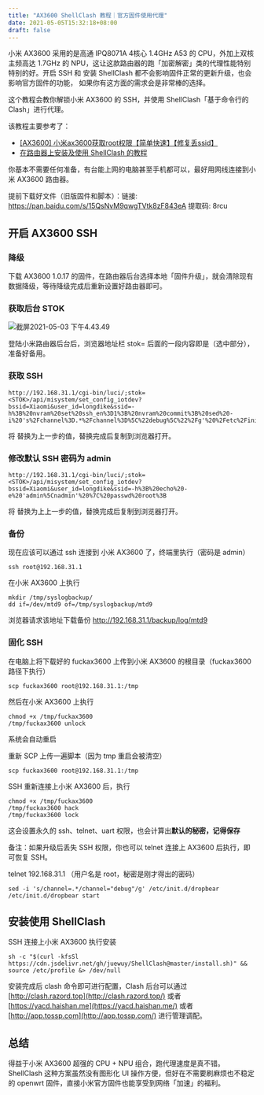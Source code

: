 ```yaml
---
title: "AX3600 ShellClash 教程｜官方固件使用代理"
date: 2021-05-05T15:32:18+08:00
draft: false
---
```


小米 AX3600 采用的是高通 IPQ8071A 4核心 1.4GHz A53 的 CPU，外加上双核主频高达 1.7GHz 的 NPU，这让这款路由器的跑「加密解密」类的代理性能特别特别的好。开启 SSH 和 安装 ShellClash 都不会影响固件正常的更新升级，也会影响官方固件的功能， 如果你有这方面的需求会是非常棒的选择。<!--more-->

这个教程会教你解锁小米 AX3600 的 SSH，并使用 ShellClash「基于命令行的 Clash」进行代理。

该教程主要参考了：

* [[AX3600] 小米ax3600获取root权限【简单快速】【修复丢ssid】](https://www.right.com.cn/forum/thread-4046020-1-1.html)
* [在路由器上安装及使用 ShellClash 的教程](https://juewuy.github.io/post/clash-for-miwifi-an-zhuang-ji-shi-yong-jiao-cheng/)

你基本不需要任何准备，有台能上网的电脑甚至手机都可以，最好用网线连接到小米 AX3600 路由器。

提前下载好文件（旧版固件和脚本）：链接: https://pan.baidu.com/s/15QsNvM9qwgTVtk8zF843eA 提取码: 8rcu

## 开启 AX3600 SSH

### 降级

下载 AX3600 1.0.17 的固件，在路由器后台选择本地「固件升级」，就会清除现有数据降级，等待降级完成后重新设置好路由器即可。

### 获取后台 STOK

![截屏2021-05-03 下午4.43.49](https://oss.qust.me/img/%E6%88%AA%E5%B1%8F2021-05-03%20%E4%B8%8B%E5%8D%884.43.49.jpg)

登陆小米路由器后台后，浏览器地址栏 stok= 后面的一段内容即是（选中部分），准备好备用。



### 获取 SSH

```
http://192.168.31.1/cgi-bin/luci/;stok=<STOK>/api/misystem/set_config_iotdev?bssid=Xiaomi&user_id=longdike&ssid=-h%3B%20nvram%20set%20ssh_en%3D1%3B%20nvram%20commit%3B%20sed%20-i%20's%2Fchannel%3D.*%2Fchannel%3D%5C%22debug%5C%22%2Fg'%20%2Fetc%2Finit.d%2Fdropbear%3B%20%2Fetc%2Finit.d%2Fdropbear%20start%3B
```

将 <STOK>  替换为上一步的值，替换完成后复制到浏览器打开。

### 修改默认 SSH 密码为 admin

```
http://192.168.31.1/cgi-bin/luci/;stok=<STOK>/api/misystem/set_config_iotdev?bssid=Xiaomi&user_id=longdike&ssid=-h%3B%20echo%20-e%20'admin%5Cnadmin'%20%7C%20passwd%20root%3B
```

将 <STOK>  替换为上上一步的值，替换完成后复制到浏览器打开。

### 备份

现在应该可以通过 ssh 连接到 小米 AX3600 了，终端里执行（密码是 admin）

```
ssh root@192.168.31.1
```

在小米 AX3600 上执行

```
mkdir /tmp/syslogbackup/
dd if=/dev/mtd9 of=/tmp/syslogbackup/mtd9
```

浏览器请求该地址下载备份 http://192.168.31.1/backup/log/mtd9

### 固化 SSH

在电脑上将下载好的 fuckax3600 上传到小米 AX3600 的根目录（fuckax3600 路径下执行） 

```
scp fuckax3600 root@192.168.31.1:/tmp
```

然后在小米 AX3600 上执行

```
chmod +x /tmp/fuckax3600
/tmp/fuckax3600 unlock
```

系统会自动重启

重新 SCP 上传一遍脚本（因为 tmp 重启会被清空）

```
scp fuckax3600 root@192.168.31.1:/tmp
```

SSH 重新连接上小米 AX3600 后，执行

```
chmod +x /tmp/fuckax3600
/tmp/fuckax3600 hack
/tmp/fuckax3600 lock
```

这会设置永久的 ssh、telnet、uart 权限，也会计算出**默认的秘密，记得保存**

备注：如果升级后丢失 SSH 权限，你也可以 telnet 连接上 AX3600 后执行，即可恢复 SSH。

telnet 192.168.31.1 （用户名是 root，秘密是刚才得出的密码）

```
sed -i 's/channel=.*/channel="debug"/g' /etc/init.d/dropbear
/etc/init.d/dropbear start
```

## 安装使用 ShellClash

SSH 连接上小米 AX3600 执行安装

```
sh -c "$(curl -kfsSl https://cdn.jsdelivr.net/gh/juewuy/ShellClash@master/install.sh)" && source /etc/profile &> /dev/null
```

安装完成后 clash 命令即可进行配置，Clash 后台可以通过 [http://clash.razord.top](http://clash.razord.top/) 或者 [https://yacd.haishan.me](https://yacd.haishan.me/) 或者[http://app.tossp.com](http://app.tossp.com/)  进行管理调配。



## 总结

得益于小米 AX3600 超强的 CPU + NPU 组合，跑代理速度是真不错。ShellClash 这种方案虽然没有图形化 UI 操作方便，但好在不需要刷麻烦也不稳定的 openwrt 固件，直接小米官方固件也能享受到网络「加速」的福利。